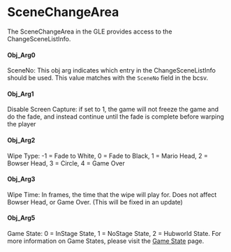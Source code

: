 # SceneChangeArea
The SceneChangeArea in the GLE provides access to the ChangeSceneListInfo.<br/>

#### Obj_Arg0
SceneNo: This obj arg indicates which entry in the ChangeSceneListInfo should be used. This value matches with the `SceneNo` field in the bcsv.

#### Obj_Arg1
Disable Screen Capture: if set to 1, the game will not freeze the game and do the fade, and instead continue until the fade is complete before warping the player

#### Obj_Arg2
Wipe Type: -1 = Fade to White, 0 = Fade to Black, 1 = Mario Head, 2 = Bowser Head, 3 = Circle, 4 = Game Over

#### Obj_Arg3
Wipe Time: In frames, the time that the wipe will play for. Does not affect Bowser Head, or Game Over. (This will be fixed in an update)

#### Obj_Arg5
Game State: 0 = InStage State, 1 = NoStage State, 2 = Hubworld State. For more information on Game States, please visit the [Game State](/GameState.md) page.
